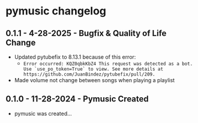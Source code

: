 # pymusic changelog

## 0.1.1 - 4-28-2025 - Bugfix & Quality of Life Change

- Updated pytubefix to 8.13.1 because of this error:
  - ```Error occurred: KQZ0qbkKbZ4 This request was detected as a bot. Use `use_po_token=True` to view. See more details at https://github.com/JuanBindez/pytubefix/pull/209.```
- Made volume not change between songs when playing a playlist

## 0.1.0 - 11-28-2024 - Pymusic Created

- pymusic was created...